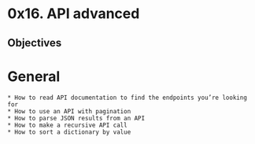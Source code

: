 # 0x16. API advanced

## Objectives

# General

    * How to read API documentation to find the endpoints you’re looking for
    * How to use an API with pagination
    * How to parse JSON results from an API
    * How to make a recursive API call
    * How to sort a dictionary by value
